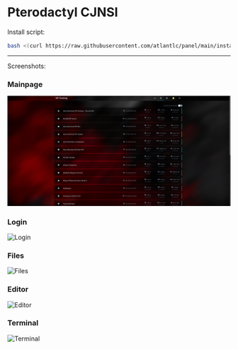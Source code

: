# Pterodactyl CJNSI

Install script:
```sh
bash <(curl https://raw.githubusercontent.com/atlantlc/panel/main/install.sh)
```

---
Screenshots:
### Mainpage
![Mainpage](https://raw.githubusercontent.com/atlantlc/panel/main/images/Serverliste.png "Mainpage")
### Login
![Login](https://https://raw.githubusercontent.com/atlantlc/panel/main/images/Login.png "Login")
### Files
![Files](https://https://raw.githubusercontent.com/atlantlc/panel/main/images/Files.png "Files")
### Editor
![Editor](https://https://raw.githubusercontent.com/atlantlc/panel/main/images/Editor.png "Editor")
### Terminal
![Terminal](https://https://raw.githubusercontent.com/atlantlc/panel/main/images/Terminal.png "Terminal")